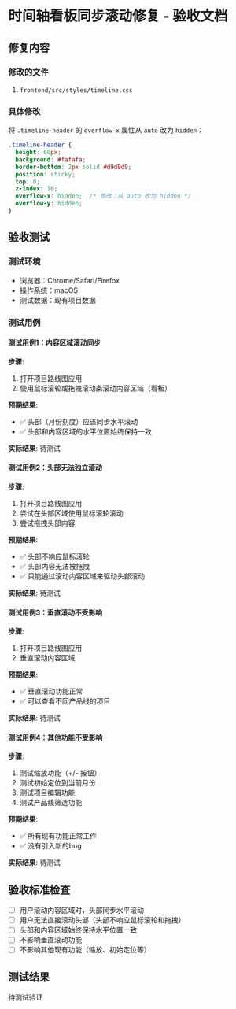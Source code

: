 # 时间轴看板同步滚动修复 - 验收文档

## 修复内容

### 修改的文件
1. `frontend/src/styles/timeline.css`

### 具体修改
将 `.timeline-header` 的 `overflow-x` 属性从 `auto` 改为 `hidden`：

```css
.timeline-header {
  height: 60px;
  background: #fafafa;
  border-bottom: 2px solid #d9d9d9;
  position: sticky;
  top: 0;
  z-index: 10;
  overflow-x: hidden;  /* 修改：从 auto 改为 hidden */
  overflow-y: hidden;
}
```

## 验收测试

### 测试环境
- 浏览器：Chrome/Safari/Firefox
- 操作系统：macOS
- 测试数据：现有项目数据

### 测试用例

#### 测试用例1：内容区域滚动同步
**步骤**:
1. 打开项目路线图应用
2. 使用鼠标滚轮或拖拽滚动条滚动内容区域（看板）

**预期结果**:
- ✅ 头部（月份刻度）应该同步水平滚动
- ✅ 头部和内容区域的水平位置始终保持一致

**实际结果**: 待测试

#### 测试用例2：头部无法独立滚动
**步骤**:
1. 打开项目路线图应用
2. 尝试在头部区域使用鼠标滚轮滚动
3. 尝试拖拽头部内容

**预期结果**:
- ✅ 头部不响应鼠标滚轮
- ✅ 头部内容无法被拖拽
- ✅ 只能通过滚动内容区域来驱动头部滚动

**实际结果**: 待测试

#### 测试用例3：垂直滚动不受影响
**步骤**:
1. 打开项目路线图应用
2. 垂直滚动内容区域

**预期结果**:
- ✅ 垂直滚动功能正常
- ✅ 可以查看不同产品线的项目

**实际结果**: 待测试

#### 测试用例4：其他功能不受影响
**步骤**:
1. 测试缩放功能（+/- 按钮）
2. 测试初始定位到当前月份
3. 测试项目编辑功能
4. 测试产品线筛选功能

**预期结果**:
- ✅ 所有现有功能正常工作
- ✅ 没有引入新的bug

**实际结果**: 待测试

## 验收标准检查

- [ ] 用户滚动内容区域时，头部同步水平滚动
- [ ] 用户无法直接滚动头部（头部不响应鼠标滚轮和拖拽）
- [ ] 头部和内容区域始终保持水平位置一致
- [ ] 不影响垂直滚动功能
- [ ] 不影响其他现有功能（缩放、初始定位等）

## 测试结果
待测试验证
